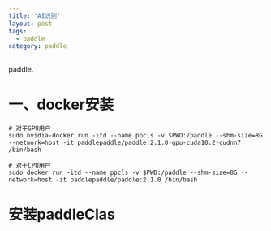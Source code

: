 ```yaml
---
title: 'AI识别'
layout: post
tags:
  - paddle
category: paddle
---
```

paddle.

<!--more-->

# 一、docker安装

```shell
# 对于GPU用户
sudo nvidia-docker run -itd --name ppcls -v $PWD:/paddle --shm-size=8G --network=host -it paddlepaddle/paddle:2.1.0-gpu-cuda10.2-cudnn7 /bin/bash

# 对于CPU用户
sudo docker run -itd --name ppcls -v $PWD:/paddle --shm-size=8G --network=host -it paddlepaddle/paddle:2.1.0 /bin/bash

```

# 安装paddleClas




